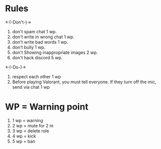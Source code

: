 # Rules

<-(-Don't-)->
1. don't spam chat 1 wp.
2. don't write in wrong chat 1 wp.
3. don't write bad words 1 wp.
4. don't bully 1 wp.
5. don't Showing inappropriate images 2 wp.
6. don't hack discord 5 wp.

<-(-Do-)->
1. respect each other 1 wp
2. Before playing Valorant, you must tell everyone. If they turn off the mic, send via chat 1 wp

# WP = Warning point
1. 1 wp = warning  
2. 2 wp = mute for 2 m
3. 3 wp = delete role 
4. 4 wp = kick 
5. 5 wp = ban 

